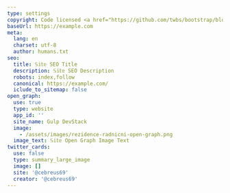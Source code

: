 ```yaml
---
type: settings
copyright: Code licensed <a href="https://github.com/twbs/bootstrap/blob/main/LICENSE" target="_blank" rel="license noopener">MIT</a>
baseUrl: https://example.com
meta:
  lang: en
  charset: utf-8
  author: humans.txt
seo:
  title: 𝕊𝕚𝕥𝕖 SEO Title
  description: 𝕊𝕚𝕥𝕖 SEO Description
  robots: index,follow
  canonical: https://example.com/
  iclude_to_sitemap: false
open_graph:
  use: true
  type: website
  app_id: ''
  site_name: Gulp DevStack
  image:
    - /assets/images/rezidence-radnicni-open-graph.png
  image_text: 𝕊𝕚𝕥𝕖 Open Graph Image Text
twitter_cards:
  use: false
  type: summary_large_image
  image: []
  site: '@cebreus69'
  creator: '@cebreus69'
---
```

